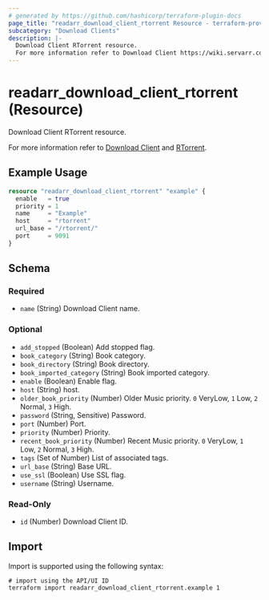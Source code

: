 ```yaml
---
# generated by https://github.com/hashicorp/terraform-plugin-docs
page_title: "readarr_download_client_rtorrent Resource - terraform-provider-readarr"
subcategory: "Download Clients"
description: |-
  Download Client RTorrent resource.
  For more information refer to Download Client https://wiki.servarr.com/readarr/settings#download-clients and RTorrent https://wiki.servarr.com/readarr/supported#rtorrent.
---
```


# readarr_download_client_rtorrent (Resource)

<!-- subcategory:Download Clients -->Download Client RTorrent resource.
For more information refer to [Download Client](https://wiki.servarr.com/readarr/settings#download-clients) and [RTorrent](https://wiki.servarr.com/readarr/supported#rtorrent).

## Example Usage

```terraform
resource "readarr_download_client_rtorrent" "example" {
  enable   = true
  priority = 1
  name     = "Example"
  host     = "rtorrent"
  url_base = "/rtorrent/"
  port     = 9091
}
```

<!-- schema generated by tfplugindocs -->
## Schema

### Required

- `name` (String) Download Client name.

### Optional

- `add_stopped` (Boolean) Add stopped flag.
- `book_category` (String) Book category.
- `book_directory` (String) Book directory.
- `book_imported_category` (String) Book imported category.
- `enable` (Boolean) Enable flag.
- `host` (String) host.
- `older_book_priority` (Number) Older Music priority. `0` VeryLow, `1` Low, `2` Normal, `3` High.
- `password` (String, Sensitive) Password.
- `port` (Number) Port.
- `priority` (Number) Priority.
- `recent_book_priority` (Number) Recent Music priority. `0` VeryLow, `1` Low, `2` Normal, `3` High.
- `tags` (Set of Number) List of associated tags.
- `url_base` (String) Base URL.
- `use_ssl` (Boolean) Use SSL flag.
- `username` (String) Username.

### Read-Only

- `id` (Number) Download Client ID.

## Import

Import is supported using the following syntax:

```shell
# import using the API/UI ID
terraform import readarr_download_client_rtorrent.example 1
```
